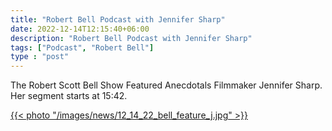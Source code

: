 ```yaml
---
title: "Robert Bell Podcast with Jennifer Sharp"
date: 2022-12-14T12:15:40+06:00
description: "Robert Bell Podcast with Jennifer Sharp"
tags: ["Podcast", "Robert Bell"]
type : "post"
---
```

The Robert Scott Bell Show Featured Anecdotals Filmmaker Jennifer Sharp. Her segment starts at 15:42.   

[{{< photo "/images/news/12_14_22_bell_feature_j.jpg" >}}](https://rumble.com/v20nrvm-the-rsb-show-12-14-22-jennifer-sharp-anecdotals-the-movie-mark-and-ula-tins.html)

